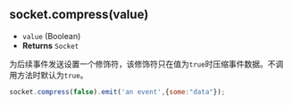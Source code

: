 ## socket.compress(value)

- `value` (Boolean)
- **Returns** `Socket`

为后续事件发送设置一个修饰符，该修饰符只在值为`true`时压缩事件数据。不调用方法时默认为`true`。


```js
socket.compress(false).emit('an event',{some:"data"});
```

